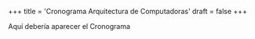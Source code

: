 +++
title = 'Cronograma Arquitectura de Computadoras'
draft = false
+++

Aquí debería aparecer el Cronograma